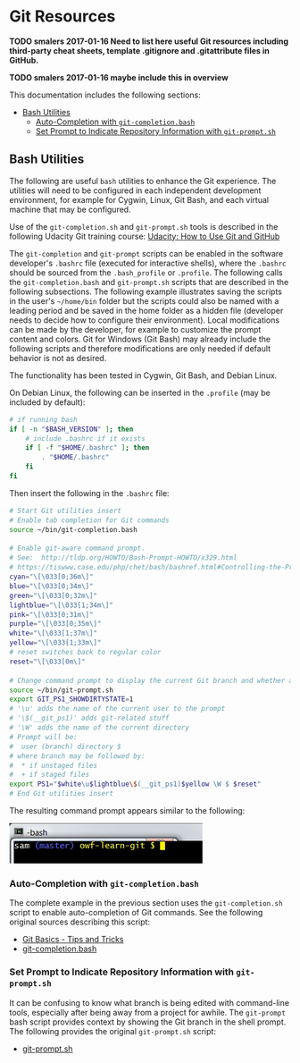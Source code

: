 # Git Resources

**TODO smalers 2017-01-16 Need to list here useful Git resources including third-party cheat sheets,
template .gitignore and .gitattribute files in GitHub.**

**TODO smalers 2017-01-16 maybe include this in overview**

This documentation includes the following sections:

* [Bash Utilities](#bash-utilities)
	+ [Auto-Completion with `git-completion.bash`](#auto-completion-with-git-completionbash)
	+ [Set Prompt to Indicate Repository Information with `git-prompt.sh`](#set-prompt-to-indicate-repository-information-with-git-promptsh)

## Bash Utilities

The following are useful `bash` utilities to enhance the Git experience.
The utilities will need to be configured in each independent development environment,
for example for Cygwin, Linux, Git Bash, and each virtual machine that may be configured.

Use of the `git-completion.sh` and `git-prompt.sh` tools is described in the following Udacity Git training course:
[Udacity:  How to Use Git and GitHub](https://www.udacity.com/course/how-to-use-git-and-github--ud775)

The `git-completion` and `git-prompt` scripts can be enabled in the software developer's
`.bashrc` file (executed for interactive shells),
where the `.bashrc` should be sourced from the `.bash_profile` or `.profile`.
The following calls the `git-completion.bash` and `git-prompt.sh`
scripts that are described in the following subsections.
The following example illustrates saving the scripts in the user's `~/home/bin` folder but the
scripts could also be named with a leading period and be saved in the home folder as a hidden file
(developer needs to decide how to configure their environment).
Local modifications can be made by the developer, for example to customize the prompt content and colors.
Git for Windows (Git Bash) may already include the following scripts
and therefore modifications are only needed if default behavior is not as desired.

The functionality has been tested in Cygwin, Git Bash, and Debian Linux.

On Debian Linux, the following can be inserted in the `.profile` (may be included by default):

```sh
# if running bash
if [ -n "$BASH_VERSION" ]; then
    # include .bashrc if it exists
    if [ -f "$HOME/.bashrc" ]; then
        . "$HOME/.bashrc"
    fi
fi

```

Then insert the following in the `.bashrc` file:

```sh
# Start Git utilities insert
# Enable tab completion for Git commands
source ~/bin/git-completion.bash

# Enable git-aware command prompt.
# See:  http://tldp.org/HOWTO/Bash-Prompt-HOWTO/x329.html
# https://tiswww.case.edu/php/chet/bash/bashref.html#Controlling-the-Prompt
cyan="\[\033[0;36m\]"
blue="\[\033[0;34m\]"
green="\[\033[0;32m\]"
lightblue="\[\033[1;34m\]"
pink="\[\033[0;31m\]"
purple="\[\033[0;35m\]"
white="\[\033[1;37m\]"
yellow="\[\033[1;33m\]"
# reset switches back to regular color
reset="\[\033[0m\]"

# Change command prompt to display the current Git branch and whether any changes have been made
source ~/bin/git-prompt.sh
export GIT_PS1_SHOWDIRTYSTATE=1
# '\u' adds the name of the current user to the prompt
# '\$(__git_ps1)' adds git-related stuff
# '\W' adds the name of the current directory
# Prompt will be:
#  user (branch) directory $
# where branch may be followed by:
#  * if unstaged files
#  + if staged files
export PS1="$white\u$lightblue\$(__git_ps1)$yellow \W $ $reset"
# End Git utilities insert
```

The resulting command prompt appears similar to the following:

![git prompt](resources-images/git-prompt.png)

### Auto-Completion with `git-completion.bash`

The complete example in the previous section uses the `git-completion.sh` script
to enable auto-completion of Git commands.  See the following original sources describing this script:

* [Git Basics - Tips and Tricks](https://git-scm.com/book/en/v1/Git-Basics-Tips-and-Tricks)
* [git-completion.bash](https://github.com/git/git/blob/master/contrib/completion/git-completion.bash)


### Set Prompt to Indicate Repository Information with `git-prompt.sh`

It can be confusing to know what branch is being edited with command-line tools,
especially after being away from a project for awhile.  The `git-prompt` bash script provides context 
by showing the Git branch in the shell prompt.
The following provides the original `git-prompt.sh` script:

* [git-prompt.sh](https://github.com/git/git/blob/master/contrib/completion/git-prompt.sh)
